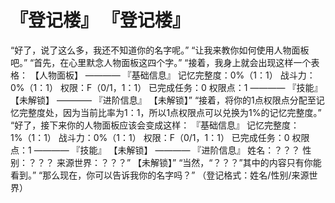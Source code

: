 # 『登记楼』 『登记楼』
“好了，说了这么多，我还不知道你的名字呢。”
“让我来教你如何使用人物面板吧。”
“首先，在心里默念人物面板这四个字。”
“接着，我身上就会出现这样一个表格：
【人物面板】
————
『基础信息』
记忆完整度：0%（1：1）
战斗力：0%（1：1）
权限：F（0/1，1：1）
已完成任务：0
权限点：1
————
『技能』
【未解锁】
————
『进阶信息』
【未解锁】”
“接着，将你的1点权限点分配至记忆完整度处，因为当前比率为1：1，所以1点权限点可以兑换为1%的记忆完整度。”
“好了，接下来你的人物面板应该会变成这样：
『基础信息』
记忆完整度：1%（1：1）
战斗力：0%（1：1）
权限：F（0/1，1：1）
已完成任务：0
权限点：1
————
『技能』
【未解锁】
————
『进阶信息』
姓名：？？？
性别：？？？
来源世界：？？？”
【未解锁】”
“当然，“？？？”其中的内容只有你能看到。”
“那么现在，你可以告诉我你的名字吗？”
（登记格式：姓名/性别/来源世界）
